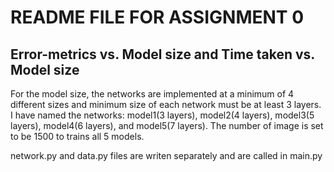 # README FILE FOR ASSIGNMENT 0
## Error-metrics vs. Model size and Time taken vs. Model size

For the model size, the networks are implemented at a minimum of 4 different sizes and minimum size of each network must be at least 3 layers. I have named the networks: model1(3 layers), model2(4 layers), model3(5 layers), model4(6 layers), and model5(7 layers). The number of image is set to be 1500 to trains all 5 models.

network.py and data.py files are writen separately and are called in main.py


